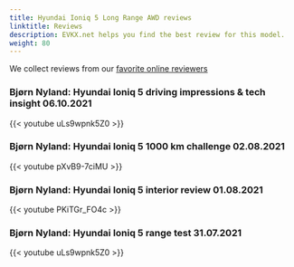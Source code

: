 ```yaml
---
title: Hyundai Ioniq 5 Long Range AWD reviews
linktitle: Reviews
description: EVKX.net helps you find the best review for this model. 
weight: 80
---
```

We collect reviews from our [favorite online reviewers](/guides/evreviewers/)

### Bjørn Nyland: Hyundai Ioniq 5 driving impressions & tech insight 06.10.2021

{{< youtube uLs9wpnk5Z0 >}}
### Bjørn Nyland: Hyundai Ioniq 5 1000 km challenge 02.08.2021

{{< youtube pXvB9-7ciMU >}}
### Bjørn Nyland: Hyundai Ioniq 5 interior review 01.08.2021

{{< youtube PKiTGr_FO4c >}}
### Bjørn Nyland: Hyundai Ioniq 5 range test 31.07.2021

{{< youtube uLs9wpnk5Z0 >}}
